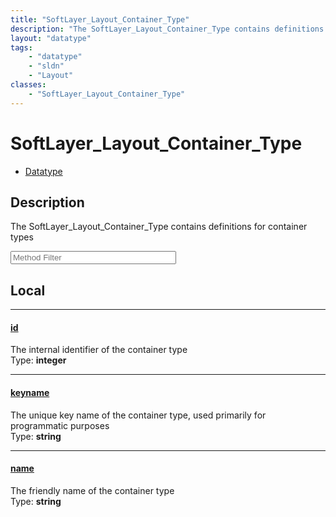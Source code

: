 ```yaml
---
title: "SoftLayer_Layout_Container_Type"
description: "The SoftLayer_Layout_Container_Type contains definitions for container types"
layout: "datatype"
tags:
    - "datatype"
    - "sldn"
    - "Layout"
classes:
    - "SoftLayer_Layout_Container_Type"
---
```


# SoftLayer_Layout_Container_Type
<div id='service-datatype'>
    <ul id='sldn-reference-tabs'>
        <li id='datatype'> <a href='/reference/datatypes/SoftLayer_Layout_Container_Type' >Datatype</a></li>
    </ul>
</div>

## Description 
The SoftLayer_Layout_Container_Type contains definitions for container types 





<!-- Service Filer BEGIN -->
<div class="view-filters">
        <div class="clearfix">
            <div class="search-input-box">
                <input placeholder="Method Filter" onkeyup="titleSearch(inputId='prop-input', divId='properties', elementClass='prop-row')" 
                    type="text" id="prop-input" value="" size="30" maxlength="128" class="form-text">
            </div>
        </div>
</div>
<!-- Service Filer END -->

<div id="properties" class="content">
<div id="localProperties" class="prop-content" >

## Local
-----
[id]: #id
#### [id]
The internal identifier of the container type  
<span class="type-label">Type: </span>**integer**

-----
[keyname]: #keyname
#### [keyname]
The unique key name of the container type, used primarily for programmatic purposes  
<span class="type-label">Type: </span>**string**

-----
[name]: #name
#### [name]
The friendly name of the container type  
<span class="type-label">Type: </span>**string**

</div>
<!-- LOCAL PROPERTY END -->

</div>



